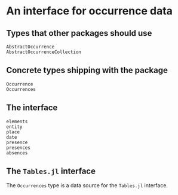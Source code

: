 # An interface for occurrence data 

## Types that other packages should use

```@docs
AbstractOccurrence
AbstractOccurrenceCollection
```

## Concrete types shipping with the package

```@docs
Occurrence
Occurrences
```

## The interface

```@docs
elements
entity
place
date
presence
presences
absences
```

## The `Tables.jl` interface

The `Occurrences` type is a data source for the `Tables.jl` interface.
